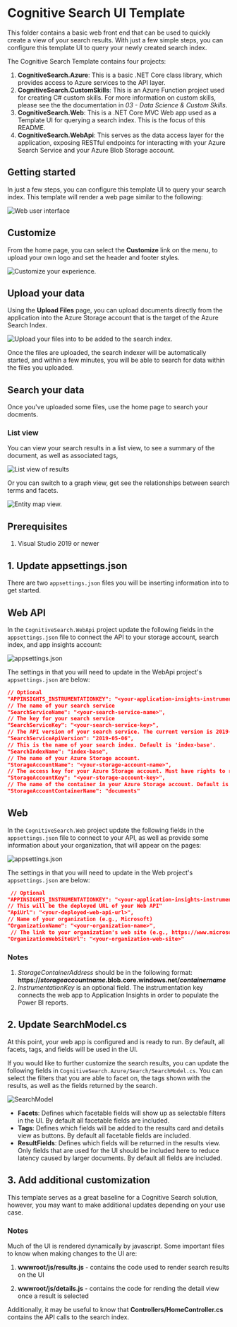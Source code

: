 # Cognitive Search UI Template

This folder contains a basic web front end that can be used to quickly create a view of your search results.  With just a few simple steps, you can configure this template UI to query your newly created search index.

The Cognitive Search Template contains four projects:

1. **CognitiveSearch.Azure**: This is a basic .NET Core class library, which provides access to Azure services to the API layer.
2. **CognitiveSearch.CustomSkills**: This is an Azure Function project used for creating C# custom skills. For more information on custom skills, please see the the documentation in *03 - Data Science & Custom Skills*.
3. **CognitiveSearch.Web**: This is a .NET Core MVC Web app used as a Template UI for querying a search index. This is the focus of this README.
4. **CognitiveSearch.WebApi**: This serves as the data access layer for the application, exposing RESTful endpoints for interacting with your Azure Search Service and your Azure Blob Storage account.

## Getting started

In just a few steps, you can configure this template UI to query your search index. This template will render a web page similar to the following:

![Web user interface](media/home-page.png "Home page")

## Customize

From the home page, you can select the **Customize** link on the menu, to upload your own logo and set the header and footer styles.

![Customize your experience.](media/customize-page.png "Customize")

## Upload your data

Using the **Upload Files** page, you can upload documents directly from the application into the Azure Storage account that is the target of the Azure Search Index.

![Upload your files into to be added to the search index.](media/upload-files-page.png "Upload files")

Once the files are uploaded, the search indexer will be automatically started, and within a few minutes, you will be able to search for data within the files you uploaded.

## Search your data

Once you've uploaded some files, use the home page to search your docments.

### List view

You can view your search results in a list view, to see a summary of the document, as well as associated tags,

![List view of results](media/search-list-view.png "List view")

Or you can switch to a graph view, get see the relationships between search terms and facets.

![Entity map view.](media/search-entity-map.png "Entity map")

## Prerequisites

1. Visual Studio 2019 or newer

## 1. Update appsettings.json

There are two `appsettings.json` files you will be inserting information into to get started.

## Web API

In the `CognitiveSearch.WebApi` project update the following fields in the `appsettings.json` file to connect the API to your storage account, search index, and app insights account:

![appsettings.json](media/appsettings-json.png "App settings")

The settings in that you will need to update in the WebApi project's `appsettings.json` are below:

```json
// Optional
"APPINSIGHTS_INSTRUMENTATIONKEY": "<your-application-insights-instrumentation key>",
// The name of your search service
"SearchServiceName": "<your-search-service-name>",
// The key for your search service
"SearchServiceKey": "<your-search-service-key>",
// The API version of your search service. The current version is 2019-05-06, so you shouldn't have to change this.
"SearchServiceApiVersion": "2019-05-06",
// This is the name of your search index. Default is 'index-base'.
"SearchIndexName": "index-base",
// The name of your Azure Storage account.
"StorageAccountName": "<your-storage-account-name>",
// The access key for your Azure Storage account. Must have rights to read and write to Blob storage.
"StorageAccountKey": "<your-storage-account-key>",
// The name of the container in your Azure Storage account. Default is 'documents'
"StorageAccountContainerName": "documents"
```

## Web

In the `CognitiveSearch.Web` project update the following fields in the `appsettings.json` file to connect to your API, as well as provide some information about your organization, that will appear on the pages:

![appsettings.json](media/web-appsettings-json.png "App settings")

The settings in that you will need to update in the Web project's `appsettings.json` are below:

```json
 // Optional
"APPINSIGHTS_INSTRUMENTATIONKEY": "<your-application-insights-instrumentation key>",
// This will be the deployed URL of your Web API"
"ApiUrl": "<your-deployed-web-api-url>",
// Name of your organization (e.g., Microsoft)
"OrganizationName": "<your-organization-name>",
 // The link to your organization's web site (e.g., https://www.microsoft.com)
"OrganizationWebSiteUrl": "<your-organization-web-site>"
```

### Notes

1. *StorageContainerAddress* should be in the following format: **https://*storageaccountname*.blob.core.windows.net/*containername***
2. *InstrumentationKey* is an optional field. The instrumentation key connects the web app to Application Insights in order to populate the Power BI reports.

## 2. Update SearchModel.cs

At this point, your web app is configured and is ready to run. By default, all facets, tags, and fields will be used in the UI.

If you would like to further customize the search results, you can update the following fields in `CognitiveSearch.Azure/Search/SearchModel.cs`. You can select the filters that you are able to facet on, the tags shown with the results, as well as the fields returned by the search.

![SearchModel](media/search-model.png "SearchModel")

- **Facets**: Defines which facetable fields will show up as selectable filters in the UI. By default all facetable fields are included.
- **Tags**: Defines which fields will be added to the results card and details view as buttons. By default all facetable fields are included.
- **ResultFields**: Defines which fields will be returned in the results view. Only fields that are used for the UI should be included here to reduce latency caused by larger documents. By default all fields are included.

## 3. Add additional customization

This template serves as a great baseline for a Cognitive Search solution, however, you may want to make additional updates depending on your use case.

### Notes

Much of the UI is rendered dynamically by javascript. Some important files to know when making changes to the UI are:

1. **wwwroot/js/results.js** - contains the code used to render search results on the UI

2. **wwwroot/js/details.js** - contains the code for rending the detail view once a result is selected

Additionally, it may be useful to know that **Controllers/HomeController.cs** contains the API calls to the search index.
